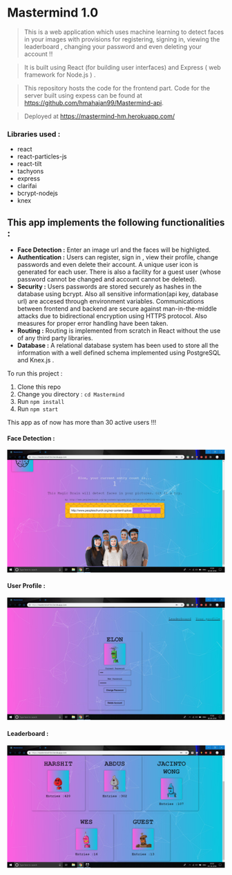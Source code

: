 # Mastermind 1.0

> This is a web application which uses machine learning to detect faces in your images with provisions for registering, signing in, viewing the leaderboard , changing your password and even deleting your account !! 

> It is built using React (for building user interfaces) and Express ( web framework for Node.js ) .

> This repository hosts the code for the frontend part. Code for the server built using expess can be found at https://github.com/hmahajan99/Mastermind-api.

> Deployed at https://mastermind-hm.herokuapp.com/

### Libraries used :
<ul>
<li>react</li>
<li>react-particles-js</li>
<li>react-tilt</li>
<li>tachyons</li>
<li>express</li>
<li>clarifai</li>
<li>bcrypt-nodejs</li>
<li>knex</li>
</ul>

## This app implements the following functionalities :
<ul>
<li><b>Face Detection :</b> Enter an image url and the faces will be highligted.</li>
<li><b>Authentication :</b> Users can register, sign in , view their profile, change passwords and even delete their account. A unique user icon is generated for each user. There is also a facility for a guest user (whose password cannot be changed and account cannot be deleted). </li>
<li><b>Security :</b> Users passwords are stored securely as hashes in the database using bcrypt. Also all sensitive information(api key, database url) are accesed through environment variables. Communications between frontend and backend are secure against man-in-the-middle attacks due to bidirectional encryption using HTTPS protocol. Also measures for proper error handling have been taken.</li>
<li><b>Routing :</b> Routing is implemented from scratch in React without the use of any third party libraries.</li>
<li><b>Database :</b> A relational database system has been used to store all the information with a well defined schema implemented using PostgreSQL and Knex.js .</li>
</ul>

To run this project :
1. Clone this repo
2. Change you directory : `cd Mastermind`
3. Run `npm install`
4. Run `npm start`

This app as of now has more than 30 active users !!!

#### Face Detection :
![](images/FaceDetection.JPG)

#### User Profile :
![](images/Profile.JPG)

#### Leaderboard :
![](images/Leaderboard.JPG)
